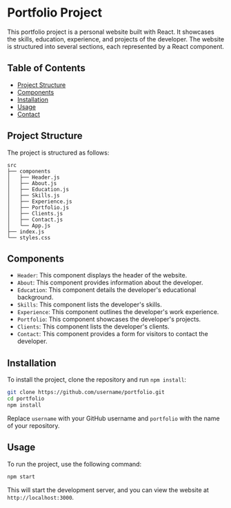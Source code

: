 
# Portfolio Project

This portfolio project is a personal website built with React. It showcases the skills, education, experience, and projects of the developer. The website is structured into several sections, each represented by a React component.

## Table of Contents

- [Project Structure](#project-structure)
- [Components](#components)
- [Installation](#installation)
- [Usage](#usage)
- [Contact](#contact)

## Project Structure

The project is structured as follows:

```
src
├── components
│   ├── Header.js
│   ├── About.js
│   ├── Education.js
│   ├── Skills.js
│   ├── Experience.js
│   ├── Portfolio.js
│   ├── Clients.js
│   ├── Contact.js
│   └── App.js
├── index.js
└── styles.css
```

## Components

- `Header`: This component displays the header of the website.
- `About`: This component provides information about the developer.
- `Education`: This component details the developer's educational background.
- `Skills`: This component lists the developer's skills.
- `Experience`: This component outlines the developer's work experience.
- `Portfolio`: This component showcases the developer's projects.
- `Clients`: This component lists the developer's clients.
- `Contact`: This component provides a form for visitors to contact the developer.

## Installation

To install the project, clone the repository and run `npm install`:

```bash
git clone https://github.com/username/portfolio.git
cd portfolio
npm install
```

Replace `username` with your GitHub username and `portfolio` with the name of your repository.

## Usage

To run the project, use the following command:

```bash
npm start
```

This will start the development server, and you can view the website at `http://localhost:3000`.
